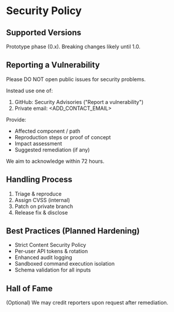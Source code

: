 # Security Policy

## Supported Versions
Prototype phase (0.x). Breaking changes likely until 1.0.

## Reporting a Vulnerability
Please DO NOT open public issues for security problems.

Instead use one of:
1. GitHub: Security Advisories ("Report a vulnerability")
2. Private email: <ADD_CONTACT_EMAIL>

Provide:
- Affected component / path
- Reproduction steps or proof of concept
- Impact assessment
- Suggested remediation (if any)

We aim to acknowledge within 72 hours.

## Handling Process
1. Triage & reproduce
2. Assign CVSS (internal)
3. Patch on private branch
4. Release fix & disclose

## Best Practices (Planned Hardening)
- Strict Content Security Policy
- Per‑user API tokens & rotation
- Enhanced audit logging
- Sandboxed command execution isolation
- Schema validation for all inputs

## Hall of Fame
(Optional) We may credit reporters upon request after remediation.
